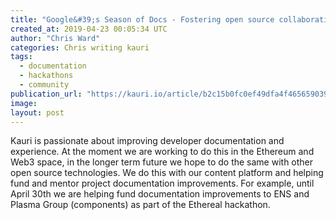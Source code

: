 ```yaml
---
title: "Google&#39;s Season of Docs - Fostering open source collaboration with technical writers"
created_at: 2019-04-23 00:05:34 UTC
author: "Chris Ward"
categories: Chris writing kauri
tags: 
  - documentation
  - hackathons
  - community
publication_url: "https://kauri.io/article/b2c15b0fc0ef49dfa4f4656590398d55"
image: 
layout: post
---
```

Kauri is passionate about improving developer documentation and experience. At the moment we are working to do this in the Ethereum and Web3 space, in the longer term future we hope to do the same with other open source technologies. We do this with our content platform and helping fund and mentor project documentation improvements. For example, until April 30th we are helping fund documentation improvements to ENS and Plasma Group (components) as part of the Ethereal hackathon.


